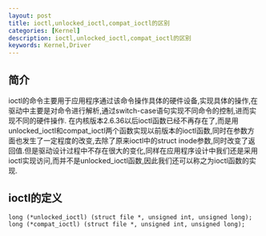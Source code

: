 ```yaml
---
layout: post
title: ioctl,unlocked_ioctl,compat_ioctl的区别
categories: [Kernel]
description: ioctl,unlocked_ioctl,compat_ioctl的区别
keywords: Kernel,Driver
---
```

## 简介
ioctl的命令主要用于应用程序通过该命令操作具体的硬件设备,实现具体的操作,在驱动中主要是对命令进行解析,通过switch-case语句实现不同命令的控制,进而实现不同的硬件操作.
在内核版本2.6.36以后ioctl函数已经不再存在了,而是用unlocked_ioctl和compat_ioctl两个函数实现以前版本的ioctl函数,同时在参数方面也发生了一定程度的改变,去除了原来ioctl中的struct inode参数,同时改变了返回值.但是驱动设计过程中不存在很大的变化,同样在应用程序设计中我们还是采用ioctl实现访问,而并不是unlocked_ioctl函数,因此我们还可以称之为ioctl函数的实现.

## ioctl的定义

```
long (*unlocked_ioctl) (struct file *, unsigned int, unsigned long);
long (*compat_ioctl) (struct file *, unsigned int, unsigned long);
```

